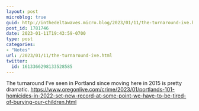 ```yaml
---
layout: post
microblog: true
guid: http://inthedeltawaves.micro.blog/2023/01/11/the-turnaround-ive.html
post_id: 1781746
date: 2023-01-11T19:43:59-0700
type: post
categories:
- "Notes"
url: /2023/01/11/the-turnaround-ive.html
twitter:
  id: 1613366298133528585
---
```

<p>The turnaround I’ve seen in Portland since moving here in 2015 is pretty dramatic. <a href="https://www.oregonlive.com/crime/2023/01/portlands-101-homicides-in-2022-set-new-record-at-some-point-we-have-to-be-tired-of-burying-our-children.html" target="_blank" rel="nofollow noopener noreferrer"><span class="invisible">https://www.</span><span class="ellipsis">oregonlive.com/crime/2023/01/p</span><span class="invisible">ortlands-101-homicides-in-2022-set-new-record-at-some-point-we-have-to-be-tired-of-burying-our-children.html</span></a></p>
